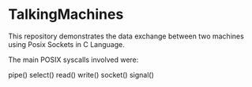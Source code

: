 # TalkingMachines
This repository demonstrates the data exchange between two machines using Posix Sockets in C Language.

The main POSIX syscalls involved were:

pipe()
select()
read() write()
socket()
signal()
